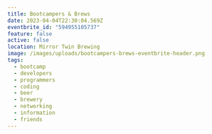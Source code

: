 ```yaml
---
title: Bootcampers & Brews
date: 2023-04-04T22:30:04.569Z
eventbrite_id: "594955105737"
feature: false
active: false
location: Mirror Twin Brewing
image: /images/uploads/bootcampers-brews-eventbrite-header.png
tags:
  - bootcamp
  - developers
  - programmers
  - coding
  - beer
  - brewery
  - networking
  - information
  - friends
---
```

